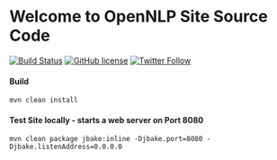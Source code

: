 <!--
   Licensed to the Apache Software Foundation (ASF) under one
   or more contributor license agreements.  See the NOTICE file
   distributed with this work for additional information
   regarding copyright ownership.  The ASF licenses this file
   to you under the Apache License, Version 2.0 (the
   "License"); you may not use this file except in compliance
   with the License.  You may obtain a copy of the License at

     http://www.apache.org/licenses/LICENSE-2.0

   Unless required by applicable law or agreed to in writing,
   software distributed under the License is distributed on an
   "AS IS" BASIS, WITHOUT WARRANTIES OR CONDITIONS OF ANY
   KIND, either express or implied.  See the License for the
   specific language governing permissions and limitations
   under the License.  
-->

Welcome to OpenNLP Site Source Code
====================================

[![Build Status](https://api.travis-ci.org/apache/opennlp.svg?branch=master)](https://travis-ci.org/apache/opennlp-site)
[![GitHub license](https://img.shields.io/badge/license-Apache%202-blue.svg)](https://raw.githubusercontent.com/apache/opennlp/master/LICENSE)
[![Twitter Follow](https://img.shields.io/twitter/follow/ApacheOpennlp.svg?style=social)](https://twitter.com/ApacheOpenNLP)

#### Build

`mvn clean install`

#### Test Site locally - starts a web server on Port 8080
`mvn clean package jbake:inline -Djbake.port=8080 -Djbake.listenAddress=0.0.0.0`

